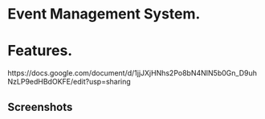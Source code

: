 # Event Management System. 

<h1>Features.</h1>
https://docs.google.com/document/d/1jjJXjHNhs2Po8bN4NIN5b0Gn_D9uhNzLP9edHBdOKFE/edit?usp=sharing
<h2>Screenshots</h2>
